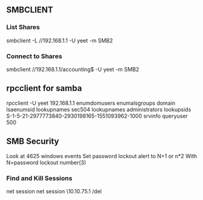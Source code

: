 ## SMBCLIENT
### List Shares
smbclient -L //192.168.1.1 -U yeet -m SMB2
### Connect to Shares 
smbclient //192.168.1.1/accounting$ -U yeet -m SMB2 
## rpcclient for samba
rpcclient -U yeet 192.168.1.1 
	enumdomusers
	enumalsgroups domain	
	lsaenumsid
	lookupnames sec504
	lookupnames administrators
	lookupsids S-1-5-21-2977773840-2930198165-1551093962-1000
	srvinfo
	queryuser 500
	
	
## SMB Security
Look at 4625 windows events 
Set password lockout alert to N+1 or n*2 With N=password lockout number(3)

### Find and Kill Sessions
net session
net session \\10.10.75.1 /del